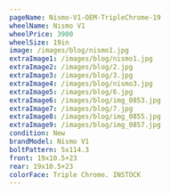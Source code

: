 ```yaml
---
pageName: Nismo-V1-OEM-TripleChrome-19
wheelName: Nismo V1
wheelPrice: 3900
wheelSize: 19in
image: /images/blog/nismo1.jpg
extraImage1: /images/blog/nismo1.jpg
extraImage2: /images/blog/2.jpg
extraImage3: /images/blog/3.jpg
extraImage4: /images/blog/nismo3.jpg
extraImage5: /images/blog/6.jpg
extraImage6: /images/blog/img_0853.jpg
extraImage7: /images/blog/7.jpg
extraImage8: /images/blog/img_0855.jpg
extraImage9: /images/blog/img_0857.jpg
condition: New
brandModel: Nismo V1
boltPattern: 5x114.3
front: 19x10.5+23
rear: 19x10.5+23
colorFace: Triple Chrome. INSTOCK
---
```

